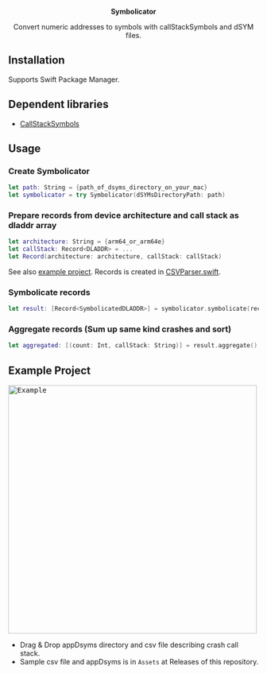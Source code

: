 <p align='center'><b>Symbolicator</b></p>
<p align='center'>Convert numeric addresses to symbols with callStackSymbols and dSYM files.</p>

## Installation

Supports Swift Package Manager.

## Dependent libraries

- [CallStackSymbols](https://github.com/naru-jpn/CallStackSymbols)

## Usage

### Create Symbolicator

```swift
let path: String = {path_of_dsyms_directory_on_your_mac}
let symbolicator = try Symbolicator(dSYMsDirectoryPath: path)
```

### Prepare records from device architecture and call stack as dladdr array

```swift
let architecture: String = {arm64_or_arm64e}
let callStack: Record<DLADDR> = ...
let Record(architecture: architecture, callStack: callStack)
```

See also [example project](https://github.com/naru-jpn/Symbolicator/tree/main/Example). Records is created in [CSVParser.swift](https://github.com/naru-jpn/Symbolicator/blob/main/Example/Example/CSV/CSVParser.swift).

### Symbolicate records

```swift
let result: [Record<SymbolicatedDLADDR>] = symbolicator.symbolicate(records: records)
```

### Aggregate records (Sum up same kind crashes and sort)

```swift
let aggregated: [(count: Int, callStack: String)] = result.aggregate()
```

## Example Project

<kbd><img width="500" alt="Example" src="https://user-images.githubusercontent.com/5572875/133911911-1ad7a087-910e-4ae1-ad72-65bfe2b81804.gif">
</kbd>

- Drag & Drop appDsyms directory and csv file describing crash call stack.
- Sample csv file and appDsyms is in `Assets` at Releases of this repository.
